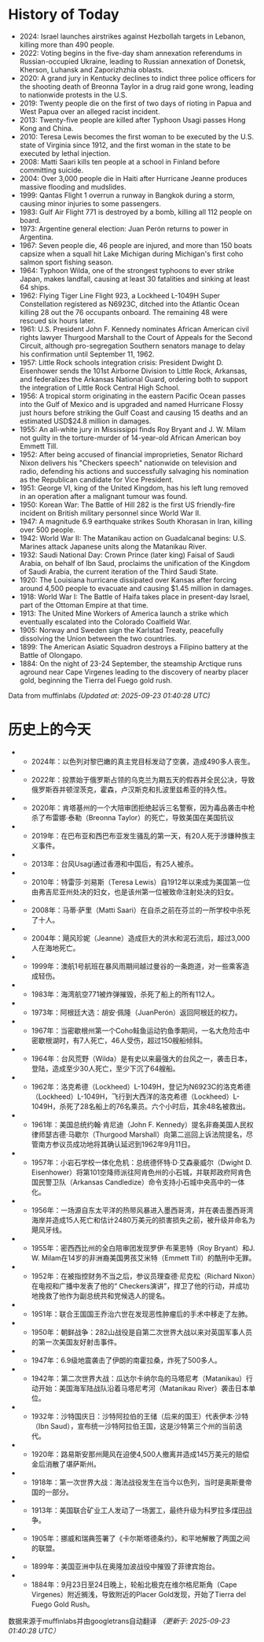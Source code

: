 # History of Today 

- 2024: Israel launches airstrikes against Hezbollah targets in Lebanon, killing more than 490 people.
- 2022: Voting begins in the five-day sham annexation referendums in Russian-occupied Ukraine, leading to Russian annexation of Donetsk, Kherson, Luhansk and Zaporizhzhia oblasts.
- 2020: A grand jury in Kentucky declines to indict three police officers for the shooting death of Breonna Taylor in a drug raid gone wrong, leading to nationwide protests in the U.S.
- 2019: Twenty people die on the first of two days of rioting in Papua and West Papua over an alleged racist incident.
- 2013: Twenty-five people are killed after Typhoon Usagi passes Hong Kong and China.
- 2010: Teresa Lewis becomes the first woman to be executed by the U.S. state of Virginia since 1912, and the first woman in the state to be executed by lethal injection.
- 2008: Matti Saari kills ten people at a school in Finland before committing suicide.
- 2004: Over 3,000 people die in Haiti after Hurricane Jeanne produces massive flooding and mudslides.
- 1999: Qantas Flight 1 overrun a runway in Bangkok during a storm, causing minor injuries to some passengers.
- 1983: Gulf Air Flight 771 is destroyed by a bomb, killing all 112 people on board.
- 1973: Argentine general election: Juan Perón returns to power in Argentina.
- 1967: Seven people die, 46 people are injured, and more than 150 boats capsize when a squall hit Lake Michigan during Michigan's first coho salmon sport fishing season.
- 1964: Typhoon Wilda, one of the strongest typhoons to ever strike Japan, makes landfall, causing at least 30 fatalities and sinking at least 64 ships.
- 1962: Flying Tiger Line Flight 923, a Lockheed L-1049H Super Constellation registered as N6923C, ditched into the Atlantic Ocean killing 28 out the 76 occupants onboard. The remaining 48 were rescued six hours later.
- 1961: U.S. President John F. Kennedy nominates African American civil rights lawyer Thurgood Marshall to the Court of Appeals for the Second Circuit, although pro-segregation Southern senators manage to delay his confirmation until September 11, 1962.
- 1957: Little Rock schools integration crisis: President Dwight D. Eisenhower sends the 101st Airborne Division to Little Rock, Arkansas, and federalizes the Arkansas National Guard, ordering both to support the integration of Little Rock Central High School.
- 1956: A tropical storm originating in the eastern Pacific Ocean passes into the Gulf of Mexico and is upgraded and named Hurricane Flossy just hours before striking the Gulf Coast and causing 15 deaths and an estimated USD$24.8 million in damages.
- 1955: An all-white jury in Mississippi finds Roy Bryant and J. W. Milam not guilty in the torture-murder of 14-year-old African American boy Emmett Till.
- 1952: After being accused of financial improprieties, Senator Richard Nixon delivers his "Checkers speech" nationwide on television and radio, defending his actions and successfully salvaging his nomination as the Republican candidate for Vice President.
- 1951: George VI, king of the United Kingdom, has his left lung removed in an operation after a malignant tumour was found.
- 1950: Korean War: The Battle of Hill 282 is the first US friendly-fire incident on British military personnel since World War II.
- 1947: A magnitude 6.9 earthquake strikes South Khorasan in Iran, killing over 500 people.
- 1942: World War II: The Matanikau action on Guadalcanal begins: U.S. Marines attack Japanese units along the Matanikau River.
- 1932: Saudi National Day: Crown Prince (later king) Faisal of Saudi Arabia, on behalf of Ibn Saud, proclaims the unification of the Kingdom of Saudi Arabia, the current iteration of the Third Saudi State.
- 1920: The Louisiana hurricane dissipated over Kansas after forcing around 4,500 people to evacuate and causing $1.45 million in damages.
- 1918: World War I: The Battle of Haifa takes place in present-day Israel, part of the Ottoman Empire at that time.
- 1913: The United Mine Workers of America launch a strike which eventually escalated into the Colorado Coalfield War.
- 1905: Norway and Sweden sign the Karlstad Treaty, peacefully dissolving the Union between the two countries.
- 1899: The American Asiatic Squadron destroys a Filipino battery at the Battle of Olongapo.
- 1884: On the night of 23-24 September, the steamship Arctique runs aground near Cape Virgenes leading to the discovery of nearby placer gold, beginning the Tierra del Fuego gold rush.

Data from muffinlabs
*(Updated at: 2025-09-23 01:40:28 UTC)*

# 历史上的今天 

- -  2024年：以色列对黎巴嫩的真主党目标发动了空袭，造成490多人丧生。
- -  2022年：投票始于俄罗斯占领的乌克兰为期五天的假吞并全民公决，导致俄罗斯吞并顿涅茨克，霍森，卢汉斯克和扎波里兹希亚的持久性。
- -  2020年：肯塔基州的一个大陪审团拒绝起诉三名警察，因为毒品袭击中枪杀了布雷娜·泰勒（Breonna Taylor）的死亡，导致美国在美国抗议
- -  2019年：在巴布亚和西巴布亚发生骚乱的第一天，有20人死于涉嫌种族主义事件。
- -  2013年：台风Usagi通过香港和中国后，有25人被杀。
- -  2010年：特雷莎·刘易斯（Teresa Lewis）自1912年以来成为美国第一位由弗吉尼亚州处决的妇女，也是该州第一位被致命注射处决的妇女。
- -  2008年：马蒂·萨里（Matti Saari）在自杀之前在芬兰的一所学校中杀死了十人。
- -  2004年：飓风珍妮（Jeanne）造成巨大的洪水和泥石流后，超过3,000人在海地死亡。
- -  1999年：澳航1号航班在暴风雨期间越过曼谷的一条跑道，对一些乘客造成轻伤。
- -  1983年：海湾航空771被炸弹摧毁，杀死了船上的所有112人。
- -  1973年：阿根廷大选：胡安·佩隆（JuanPerón）返回阿根廷的权力。
- -  1967年：当密歇根州第一个Coho鲑鱼运动钓鱼季期间，一名大危险击中密歇根湖时，有7人死亡，46人受伤，超过150艘船倾斜。
- -  1964年：台风荒野（Wilda）是有史以来最强大的台风之一，袭击日本，登陆，造成至少30人死亡，至少下沉了64艘船。
- -  1962年：洛克希德（Lockheed）L-1049H，登记为N6923C的洛克希德（Lockheed）L-1049H，飞行到大西洋的洛克希德（Lockheed）L-1049H，杀死了28名船上的76名乘员。六个小时后，其余48名被救出。
- -  1961年：美国总统约翰·肯尼迪（John F. Kennedy）提名非裔美国人民权律师瑟古德·马歇尔（Thurgood Marshall）向第二巡回上诉法院提名，尽管南方参议员成功地将其确认延迟到1962年9月11日。
- -  1957年：小岩石学校一体化危机：总统德怀特·D·艾森豪威尔（Dwight D. Eisenhower）将第101空降师派往阿肯色州的小石城，并联邦政府阿肯色国民警卫队（Arkansas Candledize）命令支持小石城中央高中的一体化。
- -  1956年：一场源自东太平洋的热带风暴进入墨西哥湾，并在袭击墨西哥湾海岸并造成15人死亡和估计2480万美元的损害损失之前，被升级并命名为飓风牙线。
- -  1955年：密西西比州的全白陪审团发现罗伊·布莱恩特（Roy Bryant）和J. W. Milam在14岁的非洲裔美国男孩艾米特（Emmett Till）的酷刑中无罪。
- -  1952年：在被指控财务不当之后，参议员理查德·尼克松（Richard Nixon）在电视和广播中发表了他的“ Checkers演讲”，捍卫了他的行动，并成功地挽救了他作为副总统共和党候选人的提名。
- -  1951年：联合王国国王乔治六世在发现恶性肿瘤后的手术中移走了左肺。
- -  1950年：朝鲜战争：282山战役是自第二次世界大战以来对英国军事人员的第一次美国友好射击事件。
- -  1947年：6.9级地震袭击了伊朗的南霍拉桑，炸死了500多人。
- -  1942年：第二次世界大战：瓜达尔卡纳尔岛的马塔尼考（Matanikau）行动开始：美国海军陆战队沿着马塔尼考河（Matanikau River）袭击日本单位。
- -  1932年：沙特国庆日：沙特阿拉伯的王储（后来的国王）代表伊本·沙特（Ibn Saud），宣布统一沙特阿拉伯王国，这是沙特第三个州的当前迭代。
- -  1920年：路易斯安那州飓风在迫使4,500人撤离并造成145万美元的赔偿金后消散了堪萨斯州。
- -  1918年：第一次世界大战：海法战役发生在当今以色列，当时是奥斯曼帝国的一部分。
- -  1913年：美国联合矿业工人发动了一场罢工，最终升级为科罗拉多煤田战争。
- -  1905年：挪威和瑞典签署了《卡尔斯塔德条约》，和平地解散了两国之间的联盟。
- -  1899年：美国亚洲中队在奥隆加波战役中摧毁了菲律宾炮台。
- -  1884年：9月23日至24日晚上，轮船北极克在维尔格尼斯角（Cape Virgenes）附近搁浅，导致附近的Placer Gold发现，开始了Tierra del Fuego Gold Rush。

数据来源于muffinlabs并由googletrans自动翻译
*（更新于: 2025-09-23 01:40:28 UTC）*